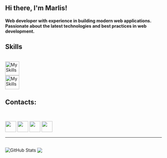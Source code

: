 ## Hi there, I'm Marlis!
#### Web developer with experience in building modern web applications. Passionate about the latest technologies and best practices in web development.

<h2>Skills</h3>
<br/>

<a href="https://learn.javascript.ru/">
    <img height="45px" src="https://skillicons.dev/icons?i=html,css,sass,tailwind,mui,bootstrap,figma" alt="My Skills">
    <br/>
    <img height="45px" src="https://skillicons.dev/icons?i=js,ts,react,redux,nextjs,firebase,nodejs" alt="My Skills">
</a> 
<br/>

## Contacts:
<br/>

[<img src="https://cdn4.iconfinder.com/data/icons/logos-and-brands/512/335_Telegram_logo-512.png" width="35px" height="35px">](https://t.me/qqqqqI5)
[<img src="https://freelogopng.com/images/all_img/1690643591twitter-x-logo-png.png" width="35px" height="35px">](https://twitter.com/Marlis78608473)
[<img src="https://cdn2.iconfinder.com/data/icons/social-media-applications/64/social_media_applications_3-instagram-256.png" width="35px" height="35px">](https://www.instagram.com/m.erkinbekov_/)
[<img src="https://cdn1.iconfinder.com/data/icons/logotypes/32/square-linkedin-256.png" width="35px" height="35px">](https://www.linkedin.com/in/marlis-erkinbekov-737b73282/)

<hr/>
<br/>
<div>
    <img align="center" alt="GitHub Stats" src="https://github-readme-stats.vercel.app/api?username=Marlis02&show_icons=true&hide_border=true" />
    <a href="https://github.com/anuraghazra/github-readme-stats">
        <img align="center" src="https://github-readme-stats.vercel.app/api/top-langs/?username=Marlis02&layout=compact" />
    </a>
</div>
<br/>





